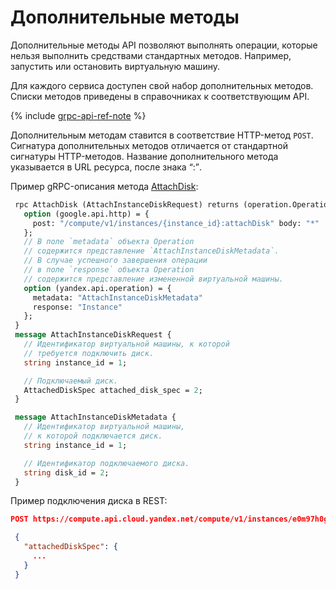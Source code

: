 # Дополнительные методы

Дополнительные методы API позволяют выполнять операции, которые нельзя выполнить средствами стандартных методов. Например, запустить или остановить виртуальную машину.

Для каждого сервиса доступен свой набор дополнительных методов. Списки методов приведены в справочниках к соответствующим API.

{% include [grpc-api-ref-note](../_includes/grpc-api-ref-note.md) %}

Дополнительным методам ставится в соответствие HTTP-метод `POST`. Сигнатура дополнительных методов отличается от стандартной сигнатуры HTTP-методов. Название дополнительного метода указывается в URL ресурса, после знака <q>:</q>.

Пример gRPC-описания метода [AttachDisk](https://github.com/yandex-cloud/cloudapi/blob/master/yandex/cloud/compute/v1/instance_service.proto):

```protobuf
 rpc AttachDisk (AttachInstanceDiskRequest) returns (operation.Operation) {
   option (google.api.http) = {
     post: "/compute/v1/instances/{instance_id}:attachDisk" body: "*"
   };
   // В поле `metadata` объекта Operation
   // содержится представление `AttachInstanceDiskMetadata`.
   // В случае успешного завершения операции
   // в поле `response` объекта Operation
   // содержится представление измененной виртуальной машины.
   option (yandex.api.operation) = {
     metadata: "AttachInstanceDiskMetadata"
     response: "Instance"
   };
 }
 message AttachInstanceDiskRequest {
   // Идентификатор виртуальной машины, к которой
   // требуется подключить диск.
   string instance_id = 1;

   // Подключаемый диск.
   AttachedDiskSpec attached_disk_spec = 2;
 }

 message AttachInstanceDiskMetadata {
   // Идентификатор виртуальной машины,
   // к которой подключается диск.
   string instance_id = 1;

   // Идентификатор подключаемого диска.
   string disk_id = 2;
 }
```

Пример подключения диска в REST:
```json
POST https://compute.api.cloud.yandex.net/compute/v1/instances/e0m97h0gbq0foeuis03:attachDisk

 {
   "attachedDiskSpec": {
     ...
   }
 }
```

